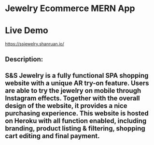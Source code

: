 # Jewelry Ecommerce MERN App
# Live Demo
https://ssjewelry.shanruan.io/
## Description: 
## S&S Jewelry is a fully functional SPA shopping website with a unique AR try-on feature. Users are able to try the jewelry on mobile through Instagram effects. Together with the overall design of the website, it provides a nice purchasing experience. This website is hosted on Heroku with all function enabled, including branding, product listing & filtering, shopping cart editing and final payment.
